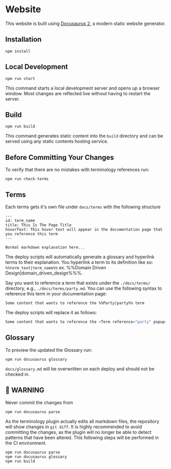 # Website

This website is built using [Docusaurus 2](https://docusaurus.io/), a modern static website generator.

## Installation

```console
npm install
```

## Local Development

```console
npm run start
```

This command starts a local development server and opens up a browser window. Most changes are reflected live without having to restart the server.

## Build

```console
npm run build
```

This command generates static content into the `build` directory and can be served using any static contents hosting service.

## Before Committing Your Changes

To verify that there are no mistakes with terminology references run:

```console
npm run check-terms
```

## Terms

Each terms gets it's own file under `docs/terms` with the following structure

```
---
id: term_name
title: This Is The Page Title
hoverText: This hover text will appear in the documentation page that you reference this term
---

Normal markdown explanation here...
```

The deploy scripts will automatically generate a glossary and hyperlink terms to their explanation. You hyperlink a term to its definition like so: `%%term text|term_name%%` ex. %%Domain Driven Design|domain_driven_design%%%.

Say you want to reference a term that exists under the `./docs/terms/` directory, e.g., `./docs/terms/party.md`. You can use the following syntax to reference this term in your documentation page:

```
Some content that wants to reference the %%Party|party%% term
```

The deploy scripts will replace it as follows:

```jsx
Some content that wants to reference the <Term reference="party" popup="Popup text">Party</Term> term
```

## Glossary

To preview the updated the Glossary run:

```console
npm run docusaurus glossary
```

`docs/glossary.md` will be overwritten on each deploy and should not be checked in.

## 🛑 WARNING

Never commit the changes from

```console
npm run docusaurus parse
```

As the terminology plugin actually edits all markdown files, the repository will show changes in `git diff`. It is highly recommended to avoid committing the changes, as the plugin will no longer be able to detect patterns that have been altered. This following steps will be performed in the CI environment.

```
npm run docusaurus parse
npm run docusaurus glossary
npm run build
```
